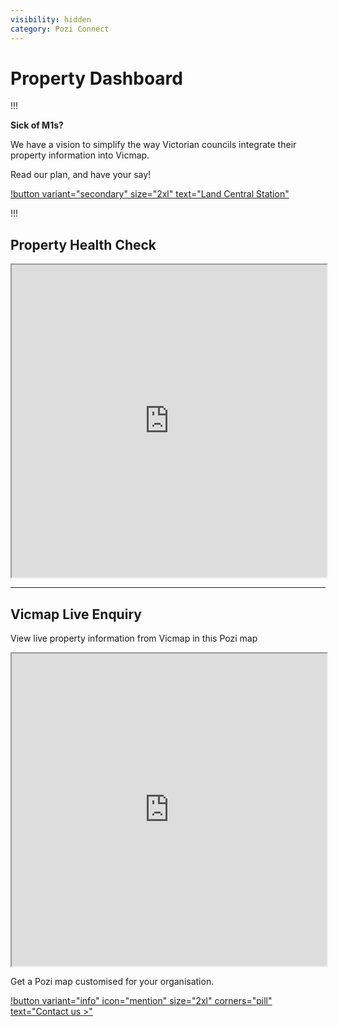```yaml
---
visibility: hidden
category: Pozi Connect
---
```


# Property Dashboard

!!!

**Sick of M1s?**

We have a vision to simplify the way Victorian councils integrate their property information into Vicmap.

Read our plan, and have your say!

[!button variant="secondary" size="2xl" text="Land Central Station"](/land-central-station/)

!!!

## Property Health Check

<iframe src="https://property.pozi.com/property/" width="100%" height="500px"></iframe>

---

## Vicmap Live Enquiry

View live property information from Vicmap in this Pozi map

<iframe width="100%" height="500px" src="https://vicmap.pozi.com/"></iframe>

<br/>

Get a Pozi map customised for your organisation.

[!button variant="info" icon="mention" size="2xl" corners="pill" text="Contact us >"](/contact/)
